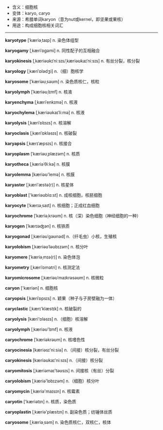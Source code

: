 - <span class="definition">含义：细胞核</span>
- <span class="definition">变体：karyo, caryo</span>
- <span class="definition">来源：希腊单词karyon（意为nut或kernel，即坚果或果核）</span>
- <span class="definition">用途：构成细胞核相关词汇</span>

---

<span class="vocabulary">**karyotype**</span> [ˈkæriəˌtaɪp] n. 染色体组型

<span class="vocabulary">**karyogamy**</span> [ˌkæriˈɒɡəmi] n. 同性配子的互相融合

<span class="vocabulary">**karyokinesis**</span> [ˌkæriəʊkɪˈniːsɪs/ˌkæriəʊkaɪˈniːsɪs] n. 有丝分裂，核分裂

<span class="vocabulary">**karyology**</span> [ˌkæriˈɒlədʒi] n.（细）胞核学 

<span class="vocabulary">**karyosome**</span> [ˈkæriəʊˌsəʊm] n. 染色质核仁，核粒

<span class="vocabulary">**karyolymph**</span> [ˈkæriəʊˌlɪmf] n. 核液

<span class="vocabulary">**karyenchyma**</span> [ˌkæriˈenkɪmə] n. 核液

<span class="vocabulary">**karyochylema**</span> [ˌkæriəʊkaɪˈli:mə] n. 核液

<span class="vocabulary">**karyolysis**</span> [ˌkæriˈɒlɪsɪs] n. 核溶解

<span class="vocabulary">**karyoclasis**</span> [ˌkæriˈɒkləsɪs] n. 核破裂

<span class="vocabulary">**karyapsis**</span> [ˌkærɪˈæpsɪs] n. 核接合

<span class="vocabulary">**karyoplasm**</span> [ˈkæriəʊˌplæzəm] n. 核质

<span class="vocabulary">**karyotheca**</span> [ˌkæriəˈθi:kə] n. 核膜

<span class="vocabulary">**karyolemma**</span> [kæriəʊ'lemə] n. 核膜

<span class="vocabulary">**karyaster**</span> [ˌkæri'æstә(r)] n. 核星体

<span class="vocabulary">**karyoblast**</span> ['kæriəʊblɑ:st] n. 成核细胞，核胚细胞

<span class="vocabulary">**karyocyte**</span> [ˈkærɪəˌsaɪt] n. 核细胞；正成红血细胞

<span class="vocabulary">**karyochrome**</span> [ˈkæriəˌkrəʊm] n. 核（深）染色细胞（神经细胞的一种）

<span class="vocabulary">**karyogen**</span> [ˈkærɪəʤən] n. 核铁质

<span class="vocabulary">**karyogonad**</span> [ˌkæriəʊˈgəʊnəd] n.（纤毛虫）小核，生殖核

<span class="vocabulary">**karyolobism**</span> [ˌkæriəʊˈləʊbɪzəm] n. 核分叶

<span class="vocabulary">**karyomere**</span> [ˈkæriəˌmɪə(r)] n. 染色体泡

<span class="vocabulary">**karyometry**</span> [ˌkæriˈɒmәtri] n. 核测定法

<span class="vocabulary">**karyomicrosome**</span> [ˌkæriəʊˈmaɪkrəsəʊm] n. 核微粒


<span class="vocabulary">**caryon**</span> ['kæriən] n. 细胞核

<span class="vocabulary">**caryopsis**</span> [ˌkæriˈɒpsɪs] n. 颖果（种子与子房壁融为一体）

<span class="vocabulary">**caryclastic**</span> [ˌkærɪ'klæstɪk] n. 核破裂的

<span class="vocabulary">**caryolysis**</span> [kæri'ɒlәsɪs] n.（细胞）核溶解 

<span class="vocabulary">**caryolymph**</span> [ˌkæriəʊ'lɪmf] n. 核液

<span class="vocabulary">**caryochrome**</span> [ˈkæriəkrəʊm] n. 核嗜色性

<span class="vocabulary">**caryocinesia**</span> [kæriәsɪ'ni:siә] n.（间接）核分裂，有丝分裂

<span class="vocabulary">**caryokinesis**</span> [kæriəʊkaɪ'ni:sɪs] n.（间接）核分裂

<span class="vocabulary">**caryomitosis**</span> [ˌkæriәmaɪ'təʊsɪs] n. 间接核（有丝）分裂

<span class="vocabulary">**caryolobism**</span> [ˌkæriә'lɒbɪzәm] n.（细胞）核分叶 

<span class="vocabulary">**caryomycin**</span> [ˌkæriә'maɪsɪn] n. 核霉素

<span class="vocabulary">**caryotin**</span> ['kæriәtɪn] n. 核质，染色质

<span class="vocabulary">**caryoplastin**</span> [ˌkæriә'plæstɪn] n. 副染色质；纺锤体丝质

<span class="vocabulary">**caryosome**</span> [ˌkæriәˌsәm] n. 染色质核仁，双核仁，核体

